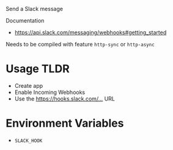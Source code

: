 Send a Slack message

Documentation
- <https://api.slack.com/messaging/webhooks#getting_started>

Needs to be compiled with feature `http-sync` or `http-async`

# Usage TLDR
- Create app
- Enable Incoming Webhooks
- Use the <https://hooks.slack.com/…> URL

# Environment Variables
- `SLACK_HOOK`

